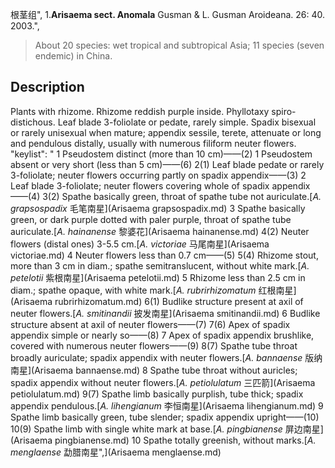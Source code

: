 根茎组",
1.**Arisaema sect. Anomala** Gusman & L. Gusman Aroideana. 26: 40. 2003.",

> About 20 species: wet tropical and subtropical Asia; 11 species (seven endemic) in China.

## Description
Plants with rhizome. Rhizome reddish purple inside. Phyllotaxy spiro-distichous. Leaf blade 3-foliolate or pedate, rarely simple. Spadix bisexual or rarely unisexual when mature; appendix sessile, terete, attenuate or long and pendulous distally, usually with numerous filiform neuter flowers.
  "keylist": "
1 Pseudostem distinct (more than 10 cm)——(2)
1 Pseudostem absent or very short (less than 5 cm)——(6)
2(1) Leaf blade pedate or rarely 3-foliolate; neuter flowers occurring partly on spadix appendix——(3)
2 Leaf blade 3-foliolate; neuter flowers covering whole of spadix appendix——(4)
3(2) Spathe basically green, throat of spathe tube not auriculate.[*A. grapsospadix* 毛笔南星](Arisaema grapsospadix.md)
3 Spathe basically green, or dark purple dotted with paler purple, throat of spathe tube auriculate.[*A. hainanense* 黎婆花](Arisaema hainanense.md)
4(2) Neuter flowers (distal ones) 3-5.5 cm.[*A. victoriae* 马尾南星](Arisaema victoriae.md)
4 Neuter flowers less than 0.7 cm——(5)
5(4) Rhizome stout, more than 3 cm in diam.; spathe semitranslucent, without white mark.[*A. petelotii* 紫根南星](Arisaema petelotii.md)
5 Rhizome less than 2.5 cm in diam.; spathe opaque, with white mark.[*A. rubrirhizomatum* 红根南星](Arisaema rubrirhizomatum.md)
6(1) Budlike structure present at axil of neuter flowers.[*A. smitinandii* 披发南星](Arisaema smitinandii.md)
6 Budlike structure absent at axil of neuter flowers——(7)
7(6) Apex of spadix appendix simple or nearly so——(8)
7 Apex of spadix appendix brushlike, covered with numerous neuter flowers——(9)
8(7) Spathe tube throat broadly auriculate; spadix appendix with neuter flowers.[*A. bannaense* 版纳南星](Arisaema bannaense.md)
8 Spathe tube throat without auricles; spadix appendix without neuter flowers.[*A. petiolulatum* 三匹箭](Arisaema petiolulatum.md)
9(7) Spathe limb basically purplish, tube thick; spadix appendix pendulous.[*A. lihengianum* 李恒南星](Arisaema lihengianum.md)
9 Spathe limb basically green, tube slender; spadix appendix upright——(10)
10(9) Spathe limb with single white mark at base.[*A. pingbianense* 屏边南星](Arisaema pingbianense.md)
10 Spathe totally greenish, without marks.[*A. menglaense* 勐腊南星",](Arisaema menglaense.md)
